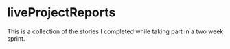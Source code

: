 # liveProjectReports
This is a collection of the stories I completed while taking part in a two week  sprint. 
